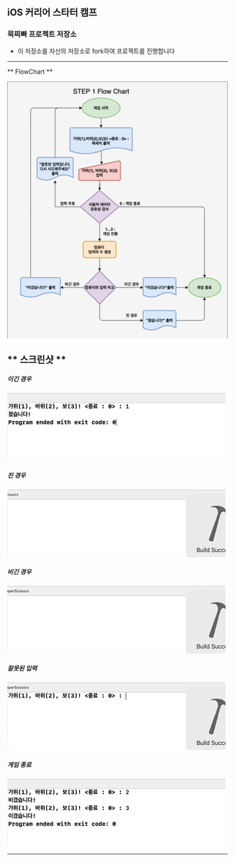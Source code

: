 ## iOS 커리어 스타터 캠프

### 묵찌빠 프로젝트 저장소

- 이 저장소를 자신의 저장소로 fork하여 프로젝트를 진행합니다

---

** FlowChart **

![Diagram-Step1](./image/Diagram-Step1.png)

** 스크린샷 **
---

##### 이긴 경우
![win](./image/win.gif)

##### 진 경우
![lose](./image/lose.gif)

##### 비긴 경우
![draw](./image/draw.gif)

##### 잘못된 입력
![incorrectinput](./image/incorrectinput.gif)

##### 게임 종료
![gameover](./image/gameover.gif)

---

